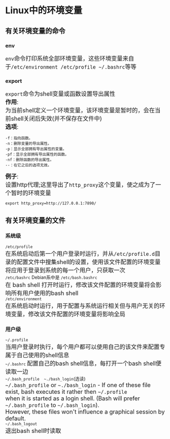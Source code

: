 # Linux中的环境变量
## 有关环境变量的命令
### env
<font size=4>`env`命令打印系统全部环境变量，这些环境变量来自于`/etc/environment /etc/profile ~/.bashrc`等等</font>
### export
<font size=4>`export`命令为shell变量或函数设置导出属性</font>  
<font size=4>**作用**:</font>  
<font size=4>为当前shell定义一个环境变量，该环境变量是暂时的，会在当前shell关闭后失效(并不保存在文件中)</font>  
<font size=4>**选项**:</font>  
```
-f：指向函数。
-n：删除变量的导出属性。
-p：显示全部拥有导出属性的变量。
-pf：显示全部拥有导出属性的函数。
-nf：删除函数的导出属性。
--：在它之后的选项无效。
```  
<font size=4>**例子**:</font>  
<font size=4>设置http代理;这里导出了`http_proxy`这个变量，使之成为了一个暂时的环境变量</font> 
```shell
export http_proxy=http://127.0.0.1:7890/
```  
## 有关环境变量的文件
### 系统级
`/etc/profile`  
<font size=4>在系统启动后第一个用户登录时运行，并从`/etc/profile.d`目录的配置文件中搜集shell的设置，使用该文件配置的环境变量将应用于登录到系统的每一个用户，只获取一次</font>  
`/etc/bashrc` Debian系中是 `/etc/bash.bashrc`  
<font size=4>在 bash shell 打开时运行，修改该文件配置的环境变量将会影响所有用户使用的bash shell</font>  
`/etc/environment`  
<font size=4>在系统启动时运行，用于配置与系统运行相关但与用户无关的环境变量，修改该文件配置的环境变量将影响全局</font>
### 用户级
`~/.profile`  
<font size=4>当用户登录时执行，每个用户都可以使用自己的该文件来配置专属于自己使用的shell信息</font>  
`~/.bashrc`
<font size=4>配置自己的bash shell信息，每打开一个bash shell便读取一边</font>  
`~/.bash_profile  ~./bash_login`(选读)  
<font size=4>`~/.bash_profile` or `~./bash_login` - If one of these file exist, bash executes it rather then `~/.profile`<br>when it is started as a login shell. (Bash will prefer `~/.bash_profile` to `~/.bash_login`).<br>However, these files won't influence a graphical session by default.</font>  
`~/.bash_logout`  
<font size=4>退出bash shell时读取</font>